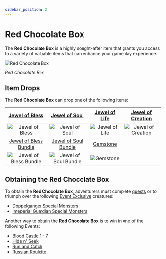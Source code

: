 ```yaml
---
sidebar_position: 2
---
```


# Red Chocolate Box

The **Red Chocolate Box** is a highly sought-after item that grants you access to a variety of valuable items that can enhance your gameplay experience.

![Red Chocolate Box](/img/items/item-bags/red-chocolate-box.png)

_Red Chocolate Box_

## Item Drops

The **Red Chocolate Box** can drop one of the following items:

|    [Jewel of Bless](/items/jewels/regular-jewels/jewel-of-bless)     |    [Jewel of Soul](/items/jewels/regular-jewels/jewel-of-soul)     | [Jewel of Life](/items/jewels/regular-jewels/jewel-of-life) | [Jewel of Creation](/items/jewels/regular-jewels/jewel-of-creation) |
| :------------------------------------------------------------------: | :----------------------------------------------------------------: | :---------------------------------------------------------: | :-----------------------------------------------------------------: |
|            ![Jewel of Bless](/img/items/jewels/bless.png)            |            ![Jewel of Soul](/img/items/jewels/soul.png)            |        ![Jewel of Life](/img/items/jewels/life.png)         |        ![Jewel of Creation](/img/items/jewels/creation.png)         |
| [Jewel of Bless Bundle](/items/jewels/regular-jewels/jewel-of-bless) | [Jewel of Soul Bundle](/items/jewels/regular-jewels/jewel-of-soul) |      [Gemstone](/items/jewels/regular-jewels/gemstone)      |
|       ![Jewel of Bless Bundle](/img/items/jewels/bless-10.png)       |       ![Jewel of Soul Bundle](/img/items/jewels/soul-10.png)       |         ![Gemstone](/img/items/jewels/gemstone.png)         |

## Obtaining the Red Chocolate Box

To obtain the **Red Chocolate Box**, adventurers must complete [quests](/gameplay-systems/quest-system) or to triumph over the following [Event Exclusive](/category/events-exclusive-monsters) creatures:

- [Doppelganger Special Monsters](/category/doppelganger)
- [Imeperial Guardian Special Monsters](/category/imperial-guardian)

Another way to obtain the **Red Chocolate Box** is to win in one of the following Events:

- [Blood Castle 1 - 7](/events/blood-castle)
- [Hide n' Seek](/events/others/hide-n-seek)
- [Run and Catch](/events/others/run-and-catch)
- [Russian Roulette](/events/others/russian-roulette)
